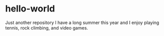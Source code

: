 # hello-world
Just another repository
I have a long summer this year and I enjoy playing tennis, rock climbing, and video games.
